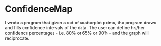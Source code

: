 # ConfidenceMap
I wrote a program that given a set of scatterplot points, the program draws and fills confidence intervals of the data. The user can define his/her confidence percentages - i.e. 80% or 65% or 90% - and the graph will reciprocate.
